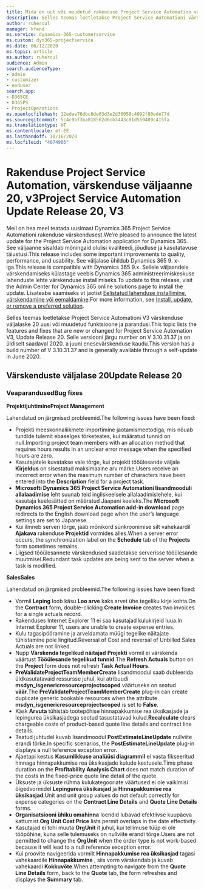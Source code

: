 ```yaml
---
title: Mida on uut või muudetud rakenduse Project Service Automation värskenduse väljaandes 20, V3
description: Selles teemas loetletakse Project Service Automationi värskenduse väljalaske 20, v3 saadaolevaid funktsioone ja parandusi.
author: ruhercul
manager: kfend
ms.service: dynamics-365-customerservice
ms.custom: dyn365-projectservice
ms.date: 06/12/2020
ms.topic: article
ms.author: ruhercul
audience: Admin
search.audienceType:
- admin
- customizer
- enduser
search.app:
- D365CE
- D365PS
- ProjectOperations
ms.openlocfilehash: 12edae76dbc6de63d3e2d36058c4092f80ede77d
ms.sourcegitcommit: 5c4c9bf3ba018562d6cb3443c01d550489c415fa
ms.translationtype: HT
ms.contentlocale: et-EE
ms.lasthandoff: 10/16/2020
ms.locfileid: "4074905"
---
```

# <a name="project-service-automation-update-release-20-v3"></a><span data-ttu-id="b4499-103">Rakenduse Project Service Automation, värskenduse väljaanne 20, v3</span><span class="sxs-lookup"><span data-stu-id="b4499-103">Project Service Automation Update Release 20, V3</span></span>

<span data-ttu-id="b4499-104">Meil on hea meel teatada uusimast Dynamics 365 Project Service Automationi rakenduse värskendusest.</span><span class="sxs-lookup"><span data-stu-id="b4499-104">We’re pleased to announce the latest update for the Project Service Automation application for Dynamics 365.</span></span> <span data-ttu-id="b4499-105">See väljaanne sisaldab mõningaid olulisi kvaliteedi, jõudluse ja kasutatavuse täiustusi.</span><span class="sxs-lookup"><span data-stu-id="b4499-105">This release includes some important improvements to quality, performance, and usability.</span></span> <span data-ttu-id="b4499-106">See väljalase ühildub Dynamics 365 9. x-iga.</span><span class="sxs-lookup"><span data-stu-id="b4499-106">This release is compatible with Dynamics 365 9.x.</span></span> <span data-ttu-id="b4499-107">Sellele väljaandele värskendamiseks külastage veebis Dynamics 365 administreerimiskeskuse lahenduste lehte värskenduse installimiseks.</span><span class="sxs-lookup"><span data-stu-id="b4499-107">To update to this release, visit the Admin Center for Dynamics 365 online solutions page to install the update.</span></span> <span data-ttu-id="b4499-108">Lisateabe saamiseks vt jaotist [Eelistatud lahenduse installimine, värskendamine või eemaldamine](https://docs.microsoft.com/power-platform/admin/install-remove-preferred-solution).</span><span class="sxs-lookup"><span data-stu-id="b4499-108">For more information, see [Install, update, or remove a preferred solution](https://docs.microsoft.com/power-platform/admin/install-remove-preferred-solution).</span></span>

<span data-ttu-id="b4499-109">Selles teemas loetletakse Project Service Automationi V3 värskenduse väljalaske 20 uusi või muudetud funktsioone ja parandusi.</span><span class="sxs-lookup"><span data-stu-id="b4499-109">This topic lists the features and fixes that are new or changed for Project Service Automation V3, Update Release 20.</span></span> <span data-ttu-id="b4499-110">Selle versiooni järgu number on V 3.10.31.37 ja on üldiselt saadaval 2020. a juuni enesevärskenduse kaudu.</span><span class="sxs-lookup"><span data-stu-id="b4499-110">This version has a build number of V 3.10.31.37 and is generally available through a self-update in June 2020.</span></span>

## <a name="update-release-20"></a><span data-ttu-id="b4499-111">Värskenduste väljalase 20</span><span class="sxs-lookup"><span data-stu-id="b4499-111">Update Release 20</span></span>

### <a name="bug-fixes"></a><span data-ttu-id="b4499-112">Veaparandused</span><span class="sxs-lookup"><span data-stu-id="b4499-112">Bug fixes</span></span>

<span data-ttu-id="b4499-113">**Projektijuhtimine**</span><span class="sxs-lookup"><span data-stu-id="b4499-113">**Project Management**</span></span>

<span data-ttu-id="b4499-114">Lahendatud on järgmised probleemid.</span><span class="sxs-lookup"><span data-stu-id="b4499-114">The following issues have been fixed:</span></span>

- <span data-ttu-id="b4499-115">Projekti meeskonnaliikmete importimine jaotamismeetodiga, mis nõuab tundide tulemit ebaselges tõrketeates, kui määratud tunnid on null.</span><span class="sxs-lookup"><span data-stu-id="b4499-115">Importing project team members with an allocation method that requires hours results in an unclear error message when the specified hours are zero.</span></span>
- <span data-ttu-id="b4499-116">Kasutajatele kuvatakse vale tõrge, kui projekti tööülesande väljale **Kirjeldus** on sisestatud maksimaalne arv märke.</span><span class="sxs-lookup"><span data-stu-id="b4499-116">Users receive an incorrect error when the maximum number of characters have been entered into the **Description** field for a project task.</span></span>
- <span data-ttu-id="b4499-117">**Microsofti Dynamics 365 Project Service Automationi lisandmooduli allalaadimise** leht suunab teid ingliskeelsele allalaadimislehele, kui kasutaja keelesätted on määratud Jaapani keeleks.</span><span class="sxs-lookup"><span data-stu-id="b4499-117">The **Microsoft Dynamics 365 Project Service Automation add-in download** page redirects to the English download page when the user’s language settings are set to Japanese.</span></span>
- <span data-ttu-id="b4499-118">Kui ilmneb serveri tõrge, jääb mõnikord sünkroonimise silt vahekaardil **Ajakava** rakenduse **Projektid** vormides alles.</span><span class="sxs-lookup"><span data-stu-id="b4499-118">When a server error occurs, the synchronization label on the **Schedule** tab of the **Projects** form sometimes remains.</span></span>
- <span data-ttu-id="b4499-119">Liigsed tööülesannete värskendused saadetakse serverisse tööülesande muutmisel.</span><span class="sxs-lookup"><span data-stu-id="b4499-119">Redundant task updates are being sent to the server when a task is modified.</span></span>

<span data-ttu-id="b4499-120">**Sales**</span><span class="sxs-lookup"><span data-stu-id="b4499-120">**Sales**</span></span>

<span data-ttu-id="b4499-121">Lahendatud on järgmised probleemid.</span><span class="sxs-lookup"><span data-stu-id="b4499-121">The following issues have been fixed:</span></span>

- <span data-ttu-id="b4499-122">Vormil **Leping** loob käsu **Loo arve** kaks arvet ühe tegeliku kirje kohta.</span><span class="sxs-lookup"><span data-stu-id="b4499-122">On the **Contract** form, double-clicking **Create Invoice** creates two invoices for a single actuals record.</span></span>
- <span data-ttu-id="b4499-123">Rakenduses Internet Explorer 11 ei saa kasutajad kulukirjeid luua.</span><span class="sxs-lookup"><span data-stu-id="b4499-123">In Internet Explorer 11, users are unable to create expense entries.</span></span>
- <span data-ttu-id="b4499-124">Kulu tagasipööramine ja arveldamata müügi tegelike näitajate tühistamine pole lingitud.</span><span class="sxs-lookup"><span data-stu-id="b4499-124">Reversal of Cost and reversal of Unbilled Sales Actuals are not linked.</span></span>
- <span data-ttu-id="b4499-125">Nupp **Värskenda tegelikud näitajad** **Projekti** vormil ei värskenda väärtust **Tööülesande tegelikud tunnid**.</span><span class="sxs-lookup"><span data-stu-id="b4499-125">The **Refresh Actuals** button on the **Project** form does not refresh **Task Actual Hours**.</span></span>
- <span data-ttu-id="b4499-126">**PreValidateProjectTeamMemberCreate** lisandmoodul saab dubleerida üldkasutatavaid ressursse juhul, kui atribuudi **msdyn_isgenericresourceprojectscoped** väärtuseks on seatud **väär**.</span><span class="sxs-lookup"><span data-stu-id="b4499-126">The **PreValidateProjectTeamMemberCreate** plug-in can create duplicate generic bookable resources when the attribute **msdyn_isgenericresourceprojectscoped** is set to **False**.</span></span>
- <span data-ttu-id="b4499-127">Käsk **Arvuta** tühistab tootepõhise hinnapakkumise rea üksikasjade ja lepingurea üksikasjadega seotud tasustatavad kulud.</span><span class="sxs-lookup"><span data-stu-id="b4499-127">**Recalculate** clears chargeable costs of product-based quote line details and contract line details.</span></span>
- <span data-ttu-id="b4499-128">Teatud juhtudel kuvab lisandmoodul **PostEstimateLineUpdate** nullviite erandi tõrke.</span><span class="sxs-lookup"><span data-stu-id="b4499-128">In specific scenarios, the **PostEstimateLineUpdate** plug-in displays a null teference exception error.</span></span>
- <span data-ttu-id="b4499-129">Ajaetapi kestus **Kasumlikkuse analüüsi diagrammil** ei vasta fikseeritud hinnaga hinnapakkumise rea üksikasjade kulude kestusele.</span><span class="sxs-lookup"><span data-stu-id="b4499-129">Time phase duration on the **Profitability Analysis Chart** does not match duration of the costs in the fixed-price quote line detail of the quote.</span></span>
- <span data-ttu-id="b4499-130">Üksuste ja üksuste rühma kulukategooriate väärtused ei ole vaikimisi õigedvormidel **Lepingurea üksikasjad** ja **Hinnapakkumise rea üksikasjad**.</span><span class="sxs-lookup"><span data-stu-id="b4499-130">Unit and unit group values do not default correctly for expense categories on the **Contract Line Details** and **Quote Line Details** forms.</span></span>
- <span data-ttu-id="b4499-131">**Organisatsiooni ühiku omahinna** loendid lubavad efektiivse kuupäeva kattumist.</span><span class="sxs-lookup"><span data-stu-id="b4499-131">**Org Unit Cost Price** lists permit overlaps in the date effectivity.</span></span>
- <span data-ttu-id="b4499-132">Kasutajad ei tohi muuta **OrgUnit** it juhul, kui tellimuse tüüp ei ole tööpõhine, kuna selle tulemuseks on nullviite erandi tõrge.</span><span class="sxs-lookup"><span data-stu-id="b4499-132">Users are not permitted to change the **OrgUnit** when the order type is not work-based because it will lead to a null reference exception error.</span></span>
- <span data-ttu-id="b4499-133">Kui proovite navigeerida vormilt **Hinnapakkumise rea üksikasjad** tagasi vahekaardile **Hinnapakkumine** , siis vorm värskendab ja kuvab vahekaardi **Kokkuvõte**.</span><span class="sxs-lookup"><span data-stu-id="b4499-133">When attempting to navigate from the **Quote Line Details** form, back to the **Quote** tab, the form refreshes and displays the **Summary** tab.</span></span>
